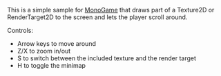 This is a simple sample for [MonoGame](http://www.monogame.net/) that draws part of a Texture2D or RenderTarget2D to the screen and lets the player scroll around.

Controls: 
- Arrow keys to move around
- Z/X to zoom in/out
- S to switch between the included texture and the render target
- H to toggle the minimap
